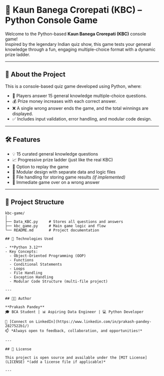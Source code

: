 # 🎯 Kaun Banega Crorepati (KBC) – Python Console Game

Welcome to the Python-based **Kaun Banega Crorepati (KBC)** console game!  
Inspired by the legendary Indian quiz show, this game tests your general knowledge through a fun, engaging multiple-choice format with a dynamic prize ladder.

---

## 🧠 About the Project

This is a console-based quiz game developed using Python, where:

- 🎯 Players answer 15 general knowledge multiple-choice questions.
- 💰 Prize money increases with each correct answer.
- ❌ A single wrong answer ends the game, and the total winnings are displayed.
- ✅ Includes input validation, error handling, and modular code design.

---

## 🛠️ Features

- 💡 15 curated general knowledge questions  
- 📈 Progressive prize ladder (just like the real KBC)  
- 🔁 Option to replay the game  
- 📂 Modular design with separate data and logic files  
- 📄 File handling for storing game results *(if implemented)*  
- 🚫 Immediate game over on a wrong answer  

---

## 📂 Project Structure

```plaintext
kbc-game/
│
├── Data_KBC.py     # Stores all questions and answers
├── kbc_game.py     # Main game logic and flow
└── README.md       # Project documentation

## 🐍 Technologies Used

- **Python 3.12**
- Key Concepts:
  - Object-Oriented Programming (OOP)
  - Functions
  - Conditional Statements
  - Loops
  - File Handling
  - Exception Handling
  - Modular Code Structure (multi-file project)

---

## 👨‍💻 Author

**Prakash Pandey**  
🎓 BCA Student | 📊 Aspiring Data Engineer | 💻 Python Developer  

🔗 [Connect on LinkedIn](https://www.linkedin.com/in/prakash-pandey-2827522b1/)  
📫 *Always open to feedback, collaboration, and opportunities!*

---

## 📜 License

This project is open source and available under the [MIT License](LICENSE) *(add a license file if applicable)*

---


